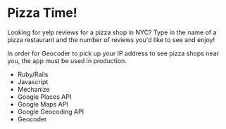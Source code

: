 # Pizza Time!

Looking for yelp reviews for a pizza shop in NYC? Type in the name of a pizza restaurant and the number of reviews you'd like to see and enjoy!

In order for Geocoder to pick up your IP address to see pizza shops near you, the app must be used in production.

* Ruby/Rails
* Javascript
* Mechanize
* Google Places API
* Google Maps API
* Google Geocoding API
* Geocoder
